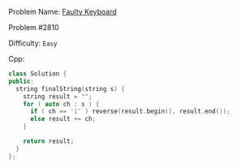 Problem Name: [Faulty Keyboard](https://leetcode.com/problems/faulty-keyboard/description/)

Problem #2810

Difficulty: `Easy`

Cpp:

```cpp
class Solution {
public:
  string finalString(string s) {
    string result = "";
    for ( auto ch : s ) {
      if ( ch == 'i' ) reverse(result.begin(), result.end());
      else result += ch;
    }

    return result;
  }
};
```
